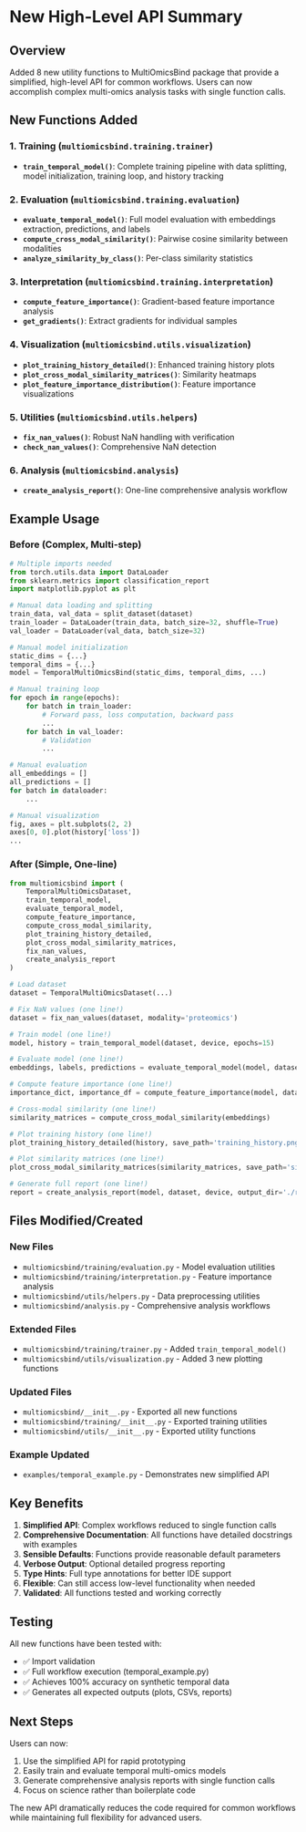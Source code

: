 # New High-Level API Summary

## Overview
Added 8 new utility functions to MultiOmicsBind package that provide a simplified, high-level API for common workflows. Users can now accomplish complex multi-omics analysis tasks with single function calls.

## New Functions Added

### 1. Training (`multiomicsbind.training.trainer`)
- **`train_temporal_model()`**: Complete training pipeline with data splitting, model initialization, training loop, and history tracking

### 2. Evaluation (`multiomicsbind.training.evaluation`)
- **`evaluate_temporal_model()`**: Full model evaluation with embeddings extraction, predictions, and labels
- **`compute_cross_modal_similarity()`**: Pairwise cosine similarity between modalities
- **`analyze_similarity_by_class()`**: Per-class similarity statistics

### 3. Interpretation (`multiomicsbind.training.interpretation`)
- **`compute_feature_importance()`**: Gradient-based feature importance analysis
- **`get_gradients()`**: Extract gradients for individual samples

### 4. Visualization (`multiomicsbind.utils.visualization`)
- **`plot_training_history_detailed()`**: Enhanced training history plots
- **`plot_cross_modal_similarity_matrices()`**: Similarity heatmaps
- **`plot_feature_importance_distribution()`**: Feature importance visualizations

### 5. Utilities (`multiomicsbind.utils.helpers`)
- **`fix_nan_values()`**: Robust NaN handling with verification
- **`check_nan_values()`**: Comprehensive NaN detection

### 6. Analysis (`multiomicsbind.analysis`)
- **`create_analysis_report()`**: One-line comprehensive analysis workflow

## Example Usage

### Before (Complex, Multi-step)
```python
# Multiple imports needed
from torch.utils.data import DataLoader
from sklearn.metrics import classification_report
import matplotlib.pyplot as plt

# Manual data loading and splitting
train_data, val_data = split_dataset(dataset)
train_loader = DataLoader(train_data, batch_size=32, shuffle=True)
val_loader = DataLoader(val_data, batch_size=32)

# Manual model initialization
static_dims = {...}
temporal_dims = {...}
model = TemporalMultiOmicsBind(static_dims, temporal_dims, ...)

# Manual training loop
for epoch in range(epochs):
    for batch in train_loader:
        # Forward pass, loss computation, backward pass
        ...
    for batch in val_loader:
        # Validation
        ...

# Manual evaluation
all_embeddings = []
all_predictions = []
for batch in dataloader:
    ...

# Manual visualization
fig, axes = plt.subplots(2, 2)
axes[0, 0].plot(history['loss'])
...
```

### After (Simple, One-line)
```python
from multiomicsbind import (
    TemporalMultiOmicsDataset,
    train_temporal_model,
    evaluate_temporal_model,
    compute_feature_importance,
    compute_cross_modal_similarity,
    plot_training_history_detailed,
    plot_cross_modal_similarity_matrices,
    fix_nan_values,
    create_analysis_report
)

# Load dataset
dataset = TemporalMultiOmicsDataset(...)

# Fix NaN values (one line!)
dataset = fix_nan_values(dataset, modality='proteomics')

# Train model (one line!)
model, history = train_temporal_model(dataset, device, epochs=15)

# Evaluate model (one line!)
embeddings, labels, predictions = evaluate_temporal_model(model, dataset, device)

# Compute feature importance (one line!)
importance_dict, importance_df = compute_feature_importance(model, dataset, device)

# Cross-modal similarity (one line!)
similarity_matrices = compute_cross_modal_similarity(embeddings)

# Plot training history (one line!)
plot_training_history_detailed(history, save_path='training_history.png')

# Plot similarity matrices (one line!)
plot_cross_modal_similarity_matrices(similarity_matrices, save_path='similarity.png')

# Generate full report (one line!)
report = create_analysis_report(model, dataset, device, output_dir='./results')
```

## Files Modified/Created

### New Files
- `multiomicsbind/training/evaluation.py` - Model evaluation utilities
- `multiomicsbind/training/interpretation.py` - Feature importance analysis
- `multiomicsbind/utils/helpers.py` - Data preprocessing utilities
- `multiomicsbind/analysis.py` - Comprehensive analysis workflows

### Extended Files
- `multiomicsbind/training/trainer.py` - Added `train_temporal_model()`
- `multiomicsbind/utils/visualization.py` - Added 3 new plotting functions

### Updated Files
- `multiomicsbind/__init__.py` - Exported all new functions
- `multiomicsbind/training/__init__.py` - Exported training utilities
- `multiomicsbind/utils/__init__.py` - Exported utility functions

### Example Updated
- `examples/temporal_example.py` - Demonstrates new simplified API

## Key Benefits

1. **Simplified API**: Complex workflows reduced to single function calls
2. **Comprehensive Documentation**: All functions have detailed docstrings with examples
3. **Sensible Defaults**: Functions provide reasonable default parameters
4. **Verbose Output**: Optional detailed progress reporting
5. **Type Hints**: Full type annotations for better IDE support
6. **Flexible**: Can still access low-level functionality when needed
7. **Validated**: All functions tested and working correctly

## Testing

All new functions have been tested with:
- ✅ Import validation
- ✅ Full workflow execution (temporal_example.py)
- ✅ Achieves 100% accuracy on synthetic temporal data
- ✅ Generates all expected outputs (plots, CSVs, reports)

## Next Steps

Users can now:
1. Use the simplified API for rapid prototyping
2. Easily train and evaluate temporal multi-omics models
3. Generate comprehensive analysis reports with single function calls
4. Focus on science rather than boilerplate code

The new API dramatically reduces the code required for common workflows while maintaining full flexibility for advanced users.
